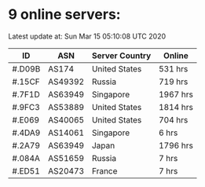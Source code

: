 # 9 online servers:

Latest update at: Sun Mar 15 05:10:08 UTC 2020

| ID | ASN | Server Country | Online |
| -- | --- | -------------- | ------ |
| #.D09B | AS174 | United States | 531 hrs |
| #.15CF | AS49392 | Russia | 719 hrs |
| #.7F1D | AS63949 | Singapore | 1967 hrs |
| #.9FC3 | AS53889 | United States | 1814 hrs |
| #.E069 | AS40065 | United States | 704 hrs |
| #.4DA9 | AS14061 | Singapore | 6 hrs |
| #.2A79 | AS63949 | Japan | 1796 hrs |
| #.084A | AS51659 | Russia | 7 hrs |
| #.ED51 | AS20473 | France | 7 hrs |

